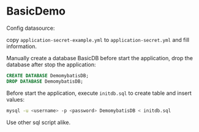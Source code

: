 # BasicDemo

Config datasource:

copy `application-secret-example.yml` to `application-secret.yml` and fill information.

Manually create a database BasicDB before start the application, drop the database after stop the application:

```sql
CREATE DATABASE DemomybatisDB;
DROP DATABASE DemomybatisDB;
```

Before start the application, execute `initdb.sql` to create table and insert values:

```bash
mysql -u <username> -p <password> DemomybatisDB < initdb.sql
```

Use other sql script alike.